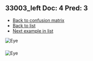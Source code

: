 ## 33003_left Doc: 4 Pred: 3
- [Back to confusion matrix](https://github.com/juliandewit/kaggle_retinopathy/blob/master/matrix.md)
- [Back to list](https://github.com/juliandewit/kaggle_retinopathy/blob/master/lists/43/list.md)
- [Next example in list](https://github.com/juliandewit/kaggle_retinopathy/blob/master/lists/43/33/33580_left.md)

![Eye](https://retinopaty.blob.core.windows.net/size1024/33003_left_4.jpeg)

### 

![Eye]()
